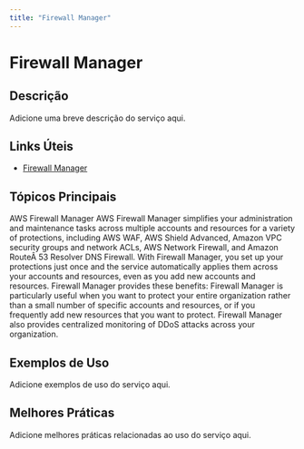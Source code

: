 ```yaml
---
title: "Firewall Manager"
---
```


# Firewall Manager

## Descrição

Adicione uma breve descrição do serviço aqui.

## Links Úteis

- [Firewall Manager](https://docs.aws.amazon.com/waf/latest/developerguide/fms-chapter.html)

## Tópicos Principais

AWS Firewall Manager
AWS Firewall Manager simplifies your administration and maintenance tasks across multiple accounts
and resources for a variety of protections, including AWS WAF, AWS Shield Advanced, Amazon VPC security groups and network ACLs,
AWS Network Firewall, and Amazon RouteÂ 53 Resolver DNS Firewall. With Firewall Manager, you set up your protections just once
and the service automatically applies them across your accounts and resources, even as you add new accounts and resources. 
Firewall Manager provides these benefits:
Firewall Manager is particularly useful when you want to protect your entire organization rather than a
		small number of specific accounts and resources, or if you frequently add new resources
		that you want to protect. Firewall Manager also provides centralized monitoring of DDoS attacks across
		your organization.

## Exemplos de Uso

Adicione exemplos de uso do serviço aqui.

## Melhores Práticas

Adicione melhores práticas relacionadas ao uso do serviço aqui.

